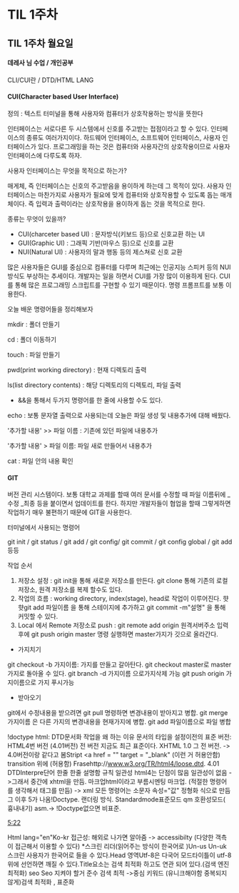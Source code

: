 # TIL 1주차

## TIL 1주차 월요일

#### 데레사 님 수업 / 개인공부

CLI/CUI란 / DTD/HTML LANG

#### CUI(Character based User Interface)

정의 : 텍스트 터미널을 통해 사용자와 컴퓨터가 상호작용하는 방식을 뜻한다

인터페이스는 서로다른 두 시스템에서 신호를 주고받는 접점이라고 할 수 있다. 인터페이스의 종류도 여러가지이다. 하드웨어 인터페이스, 소프트웨어 인터페이스, 사용자 인터페이스가 있다. 프로그래밍을 하는 것은 컴퓨터와 사용자간의 상호작용이므로 사용자 인터페이스에 다루도록 하자.  

사용자 인터페이스는 무엇을 목적으로 하는가?

매게체, 즉 인터페이스는 신호의 주고받음을 용이하게 하는데 그 목적이 있다.  사용자 인터페이스는 마찬가지로 사용자가 필요에 맞게 컴퓨터와 상호작용할 수 있도록 돕는 매개체이다. 즉 입력과 출력이라는 상호작용을 용이하게 돕는 것을 목적으로 한다.

종류는 무엇이 있을까?

- CUI(charceter based UI) : 문자방식(키보드 등)으로 신호교환 하는 UI
-  GUI(Graphic UI) : 그래픽 기반(마우스 등)으로 신호를 교환
- NUI(Natural UI) : 사용자의 말과 행동 등의 제스쳐로 신호 교환

많은 사용자들은 GUI를 중심으로 컴퓨터를 다루며 최근에는 인공지능 스피커 등의 NUI 방식도 부상하는 추세이다.  개발자는 일을 하면서 CUI를 가장 많이 이용하게 된다.  CUI를 통해 많은 프로그래밍 스크립트를 구현할 수 있기 때문이다.  명령 프롬프트를 보통 이용한다.



오늘 배운 명령어들을 정리해보자

mkdir : 폴더 만들기

cd : 폴더 이동하기

touch : 파일 만들기

pwd(print working directory) : 현재 디렉토리 출력

ls(list directory contents) : 해당 디렉토리의 디렉토리, 파일 출력

* &&을 통해서 두가지 명령어를 한 줄에 사용할 수도 있다.

echo : 보통 문자열 출력으로 사용되는데 오늘은 파일 생성 및 내용추가에 대해 배웠다.

'추가할 내용' >> 파일 이름 : 기존에 있던 파일에 내용추가

'추가할 내용' > 파일 이름: 파일 새로 만들어서 내용추가

cat : 파일 안의 내용 확인

#### GIT

버전 관리 시스템이다.  보통 대학교 과제를 할때 여러 문서를 수정할 때 파일 이름뒤에 _수정 _최종 등을 붙이면서 업데이트를 한다. 하지만 개발자들이 협업을 할때 그렇게하면 작업하기 매우 불편하기 때문에 GIT을 사용한다. 

터미널에서 사용되는 명령어

git init / git status / git add / git config/ git commit / git config global / git add 등등

작업 순서

<ol>
    <li>저장소 설정 : git init을 통해 새로운 저장소를 만든다. git clone 통해 기존의 로컬저장소, 원격 저장소를 복제 할수도 있다. </li>
    <li>작업의 흐름 : working directory, index(stage), head로 작업이 이루어진다. 햣 햣git add 파일이름 을 통해 스테이지에 추가하고 git commit -m"설명" 을 통해 커밋할 수 있다.</li>
    <li>Local 에서 Remote 저장소로 push : git remote add origin 원격서버주소 입력후에 git push origin master 명령 실행하면 master가지가 깃으로 올라간다.</li>
</ol>

- 가지치기

git checkout -b 가지이름: 가지를 만들고 갈아탄다. git checkout master로 master 가지로 돌아올 수 있다. git branch -d 가지이름 으로가지삭제 가능 git push origin 가지이름으로 가지 푸시가능

- 받아오기

git에서 수정내용을 받으려면 git pull 명령하면 변경내용이 받아지고 병합.  git merge 가지이름 은 다른 가지의 변경내용을 현재가지에 병합. git add 파일이름으로 파일 병합 







!doctype html: DTD문서화 작업을 왜 하는 이유
 문서의 타입을 설정이전의 표준 버전: HTML4번 버전 (4.01버전) 전 버전 지금도 최근 표준이다.
XHTML 1.0 그 전 버전. -> 4.0버전이랑 같다고 봄Stript <a href = "" target = "_blank" (이런 거 허용안함)
transition 위에 (허용함)
Frasehttp://www.w3.org/TR/html4/loose.dtd. 4.01 DTDInterpre단어 한줄 한줄 설명함
규칙 일관성 html4는 단점이 많음 일관성이 없음
->그래서 중간에 xhtml을 만듬. 마크업html이라고 부름시멘팅 마크업. (적절한 명령어를 생각해서 태그를 만듬) -> xml
모든 명령어는 소문자
속성="값"
정형화 식으로 만듬그 이후 5가 나옴!Doctype. 랜더링 방식. Standardmode표준모드 qm 호환성모드( 흉내내기)
 asm.-> !Doctype없으면 비표준.

[5:22](https://fcfds17.slack.com/archives/D016RPBLXN0/p1594628538000400)

Html lang="en"Ko-kr
접근성: 해외로 나가면 알아줌
-> accessibilty (다양한 객측이 접근해서 이용할 수 있다)
*스크린 리더(읽어주는 방식이 한국어로 )Un-us
Un-uk스크린 사용자가 한국어로 들을 수 있다.Head 영역Utf-8은 다국어 모드타이틀이 utf-8 위에 선언하면 깨질 수 있다.Title요소는 검색 최적화 하고도 연관 되어 있다.(검색 엔진 최적화) seo
Seo 지켜야 할거 준수 검색 최적
->중심 키워드 (유니크해야함 중복되지 않게)검색 최적화 , 표준화